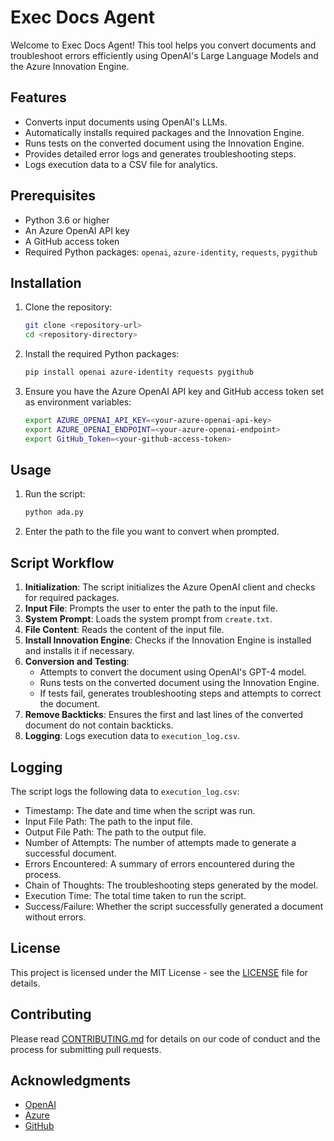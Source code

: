 # Exec Docs Agent

Welcome to Exec Docs Agent! This tool helps you convert documents and troubleshoot errors efficiently using OpenAI's Large Language Models and the Azure Innovation Engine.

## Features

- Converts input documents using OpenAI's LLMs.
- Automatically installs required packages and the Innovation Engine.
- Runs tests on the converted document using the Innovation Engine.
- Provides detailed error logs and generates troubleshooting steps.
- Logs execution data to a CSV file for analytics.

## Prerequisites

- Python 3.6 or higher
- An Azure OpenAI API key
- A GitHub access token
- Required Python packages: `openai`, `azure-identity`, `requests`, `pygithub`

## Installation

1. Clone the repository:
    ```bash
    git clone <repository-url>
    cd <repository-directory>
    ```

2. Install the required Python packages:
    ```bash
    pip install openai azure-identity requests pygithub
    ```

3. Ensure you have the Azure OpenAI API key and GitHub access token set as environment variables:
    ```bash
    export AZURE_OPENAI_API_KEY=<your-azure-openai-api-key>
    export AZURE_OPENAI_ENDPOINT=<your-azure-openai-endpoint>
    export GitHub_Token=<your-github-access-token>
    ```

## Usage

1. Run the script:
    ```bash
    python ada.py
    ```

2. Enter the path to the file you want to convert when prompted.

## Script Workflow

1. **Initialization**: The script initializes the Azure OpenAI client and checks for required packages.
2. **Input File**: Prompts the user to enter the path to the input file.
3. **System Prompt**: Loads the system prompt from `create.txt`.
4. **File Content**: Reads the content of the input file.
5. **Install Innovation Engine**: Checks if the Innovation Engine is installed and installs it if necessary.
6. **Conversion and Testing**:
    - Attempts to convert the document using OpenAI's GPT-4 model.
    - Runs tests on the converted document using the Innovation Engine.
    - If tests fail, generates troubleshooting steps and attempts to correct the document.
7. **Remove Backticks**: Ensures the first and last lines of the converted document do not contain backticks.
8. **Logging**: Logs execution data to `execution_log.csv`.

## Logging

The script logs the following data to `execution_log.csv`:

- Timestamp: The date and time when the script was run.
- Input File Path: The path to the input file.
- Output File Path: The path to the output file.
- Number of Attempts: The number of attempts made to generate a successful document.
- Errors Encountered: A summary of errors encountered during the process.
- Chain of Thoughts: The troubleshooting steps generated by the model.
- Execution Time: The total time taken to run the script.
- Success/Failure: Whether the script successfully generated a document without errors.

## License

This project is licensed under the MIT License - see the [LICENSE](LICENSE) file for details.

## Contributing

Please read [CONTRIBUTING.md](CONTRIBUTING.md) for details on our code of conduct and the process for submitting pull requests.

## Acknowledgments

- [OpenAI](https://openai.com/)
- [Azure](https://azure.microsoft.com/)
- [GitHub](https://github.com/)